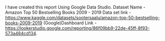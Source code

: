 I have created this report Using Google Data Studio.
Dataset Name - Amazon Top 50 Bestselling Books 2009 - 2019
Data set link -https://www.kaggle.com/datasets/sootersaalu/amazon-top-50-bestselling-books-2009-2019
(Google)Dashboard Link - https://lookerstudio.google.com/reporting/86f09bb9-22de-45ff-8f93-573a484cd134.

